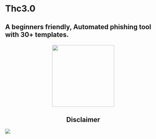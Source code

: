 # Thc3.0

<h2> A beginners friendly, Automated phishing tool with 30+ templates.
<p align="center">
<img src="https://cybersapiens.com.au/wp-content/uploads/2021/07/1626357573804.png" style="width: 200px;">
</p>
<h2 align="center">Disclaimer</h2>
<p align="left" dir="auto">
  <a href="https://shell.cloud.google.com/cloudshell/open?cloudshell_git_repo=https://github.com/mokkabca/thc3.0.git" rel="nofollow"><img src="https://camo.githubusercontent.com/1f5a0009d2c199f7e8926b3f46e0e6c0243f11e181401cbba973f96abb34cf27/68747470733a2f2f677374617469632e636f6d2f636c6f75647373682f696d616765732f6f70656e2d62746e2e737667" data-canonical-src="https://gstatic.com/cloudssh/images/open-btn.svg" style="max-width: 100%;"></a>
</p>
